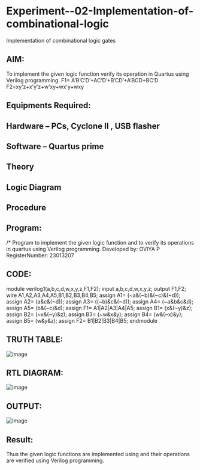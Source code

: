 # Experiment--02-Implementation-of-combinational-logic
Implementation of combinational logic gates
 
## AIM:
To implement the given logic function verify its operation in Quartus using Verilog programming.
 F1= A’B’C’D’+AC’D’+B’CD’+A’BCD+BC’D
F2=xy’z+x’y’z+w’xy+wx’y+wxy
 
 
 
## Equipments Required:
## Hardware – PCs, Cyclone II , USB flasher
## Software – Quartus prime


## Theory
 

## Logic Diagram
## Procedure
## Program:
/*
Program to implement the given logic function and to verify its operations in quartus using Verilog programming.
Developed by: OVIYA P
RegisterNumber:  23013207

## CODE:

module verilog1(a,b,c,d,w,x,y,z,F1,F2);
input a,b,c,d,w,x,y,z;
output F1,F2;
wire  A1,A2,A3,A4,A5,B1,B2,B3,B4,B5;
assign A1= (~a&(~b)&(~c)&(~d));
assign A2= (a&c&(~d));
assign A3= ((~b)&c&(~d));
assign A4= (~a&b&c&d);
assign A5= (b&(~c)&d);
assign F1= A1|A2|A3|A4|A5;
assign B1= (x&(~y)&z);
assign B2= (~x&(~y)&z);
assign B3= (~w&x&y);
assign B4= (w&(~x)&y);
assign B5= (w&y&z);
assign F2= B1|B2|B3|B4|B5;
endmodule

## TRUTH TABLE:

![image](https://github.com/Oviya24032K6/Experiment--02-Implementation-of-combinational-logic-/assets/147139999/f2a7d3c9-87f8-4b0f-b16a-a144138b8cec)


## RTL DIAGRAM:

![image](https://github.com/Oviya24032K6/Experiment--02-Implementation-of-combinational-logic-/assets/147139999/019fafdb-38f2-4238-abd3-5325706ccfd9)

## OUTPUT:

![image](https://github.com/Oviya24032K6/Experiment--02-Implementation-of-combinational-logic-/assets/147139999/ea27e528-2e2b-4178-b1ff-da39d38a51e6)


## Result:
Thus the given logic functions are implemented using  and their operations are verified using Verilog programming.
